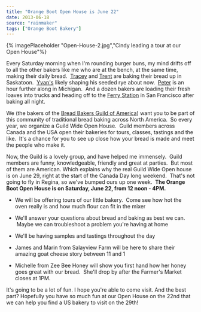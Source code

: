 ```yaml
---
title: "Orange Boot Open House is June 22"
date: 2013-06-18
source: "rainmaker"
tags: ["Orange Boot Bakery"]
---
```


{% imagePlaceholder "Open-House-2.jpg","Cindy leading a tour at our Open House"%}


Every Saturday morning when I'm rounding burger buns, my mind drifts off to all the other bakers like me who are at the bench, at the same time, making their daily bread.  [Tracey](https://www.google.ca/search?q=christies+mayfair+bakery) and [Trent](http://earthboundbakery.blogspot.ca/) are baking their bread up in Saskatoon.  [Yvan's](http://yvanchartrand.com/) likely shaping his seeded rye about now.  [Peter](http://www.marquettebaking.com/) is an hour further along in Michigan.  And a dozen bakers are loading their fresh loaves into trucks and heading off to the [Ferry Station](http://www.ferrybuildingmarketplace.com/) in San Francisco after baking all night.

We (the bakers of the [Bread Bakers Guild of America](http://bbga.org/)) want you to be part of this community of traditional bread baking across North America.  So every year, we organize a Guild Wide Open House.  Guild members across Canada and the USA open their bakeries for tours, classes, tastings and the like.  It's a chance for you to see up close how your bread is made and meet the people who make it.

Now, the Guild is a lovely group, and have helped me immensely.  Guild members are funny, knowledgeable, friendly and great at parties.  But most of them are American. Which explains why the real Guild Wide Open house is on June 29, right at the start of the Canada Day long weekend.  That's not going to fly in Regina, so we've bumped ours up one week.  **The Orange Boot Open House is on Saturday, June 22, from 12 noon - 4PM.** 

- We will be offering tours of our little bakery.  Come see how hot the oven really is and how much flour can fit in the mixer
  
- We'll answer your questions about bread and baking as best we can.  Maybe we can troubleshoot a problem you're having at home
  
- We'll be having samples and tastings throughout the day
  
- James and Marin from Salayview Farm will be here to share their amazing goat cheese story between 11 and 1
  
- Michelle from Zee Bee Honey will show you first hand how her honey goes great with our bread.  She'll drop by after the Farmer's Market closes at 1PM.

It's going to be a lot of fun. I hope you're able to come visit. And the best part? Hopefully you have so much fun at our Open House on the 22nd that we can help you find a US bakery to visit on the 29th!
